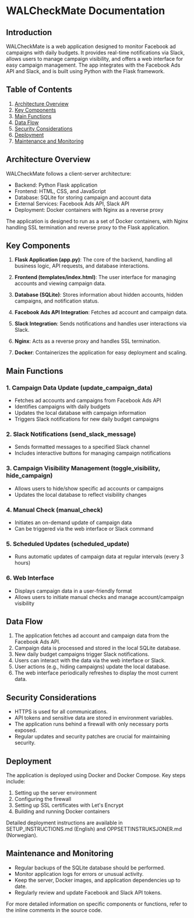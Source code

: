 # WALCheckMate Documentation

## Introduction

WALCheckMate is a web application designed to monitor Facebook ad campaigns with daily budgets. It provides real-time notifications via Slack, allows users to manage campaign visibility, and offers a web interface for easy campaign management. The app integrates with the Facebook Ads API and Slack, and is built using Python with the Flask framework.

## Table of Contents

1. [Architecture Overview](#architecture-overview)
2. [Key Components](#key-components)
3. [Main Functions](#main-functions)
4. [Data Flow](#data-flow)
5. [Security Considerations](#security-considerations)
6. [Deployment](#deployment)
7. [Maintenance and Monitoring](#maintenance-and-monitoring)

## Architecture Overview

WALCheckMate follows a client-server architecture:

- Backend: Python Flask application
- Frontend: HTML, CSS, and JavaScript
- Database: SQLite for storing campaign and account data
- External Services: Facebook Ads API, Slack API
- Deployment: Docker containers with Nginx as a reverse proxy

The application is designed to run as a set of Docker containers, with Nginx handling SSL termination and reverse proxy to the Flask application.

## Key Components

1. **Flask Application (app.py)**: The core of the backend, handling all business logic, API requests, and database interactions.

2. **Frontend (templates/index.html)**: The user interface for managing accounts and viewing campaign data.

3. **Database (SQLite)**: Stores information about hidden accounts, hidden campaigns, and notification status.

4. **Facebook Ads API Integration**: Fetches ad account and campaign data.

5. **Slack Integration**: Sends notifications and handles user interactions via Slack.

6. **Nginx**: Acts as a reverse proxy and handles SSL termination.

7. **Docker**: Containerizes the application for easy deployment and scaling.

## Main Functions

### 1. Campaign Data Update (update_campaign_data)

- Fetches ad accounts and campaigns from Facebook Ads API
- Identifies campaigns with daily budgets
- Updates the local database with campaign information
- Triggers Slack notifications for new daily budget campaigns

### 2. Slack Notifications (send_slack_message)

- Sends formatted messages to a specified Slack channel
- Includes interactive buttons for managing campaign notifications

### 3. Campaign Visibility Management (toggle_visibility, hide_campaign)

- Allows users to hide/show specific ad accounts or campaigns
- Updates the local database to reflect visibility changes

### 4. Manual Check (manual_check)

- Initiates an on-demand update of campaign data
- Can be triggered via the web interface or Slack command

### 5. Scheduled Updates (scheduled_update)

- Runs automatic updates of campaign data at regular intervals (every 3 hours)

### 6. Web Interface

- Displays campaign data in a user-friendly format
- Allows users to initiate manual checks and manage account/campaign visibility

## Data Flow

1. The application fetches ad account and campaign data from the Facebook Ads API.
2. Campaign data is processed and stored in the local SQLite database.
3. New daily budget campaigns trigger Slack notifications.
4. Users can interact with the data via the web interface or Slack.
5. User actions (e.g., hiding campaigns) update the local database.
6. The web interface periodically refreshes to display the most current data.

## Security Considerations

- HTTPS is used for all communications.
- API tokens and sensitive data are stored in environment variables.
- The application runs behind a firewall with only necessary ports exposed.
- Regular updates and security patches are crucial for maintaining security.

## Deployment

The application is deployed using Docker and Docker Compose. Key steps include:

1. Setting up the server environment
2. Configuring the firewall
3. Setting up SSL certificates with Let's Encrypt
4. Building and running Docker containers

Detailed deployment instructions are available in SETUP_INSTRUCTIONS.md (English) and OPPSETTINSTRUKSJONER.md (Norwegian).

## Maintenance and Monitoring

- Regular backups of the SQLite database should be performed.
- Monitor application logs for errors or unusual activity.
- Keep the server, Docker images, and application dependencies up to date.
- Regularly review and update Facebook and Slack API tokens.

For more detailed information on specific components or functions, refer to the inline comments in the source code.